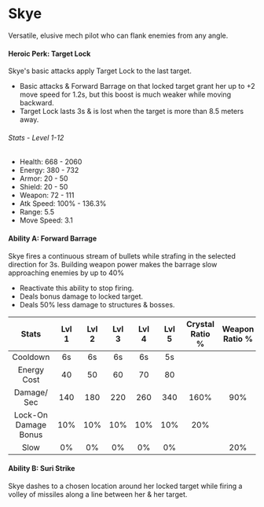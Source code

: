 # Skye

Versatile, elusive mech pilot who can flank enemies from any angle.

#### Heroic Perk: Target Lock

Skye's basic attacks apply Target Lock to the last target.

* Basic attacks & Forward Barrage on that locked target grant her up to +2 move speed for 1.2s, but this boost is much weaker while moving backward.
* Target Lock lasts 3s & is lost when the target is more than 8.5 meters away.

###### Stats - Level 1-12

* Health: 668 - 2060
* Energy: 380 - 732
* Armor: 20 - 50
* Shield: 20 - 50
* Weapon: 72 - 111
* Atk Speed: 100% - 136.3%
* Range: 5.5
* Move Speed: 3.1

#### Ability A: Forward Barrage

Skye fires a continuous stream of bullets while strafing in the selected direction for 3s. Building weapon power makes the barrage slow approaching enemies by up to 40%

* Reactivate this ability to stop firing.
* Deals bonus damage to locked target.
* Deals 50% less damage to structures & bosses.

| Stats | Lvl 1 | Lvl 2 | Lvl 3 | Lvl 4 | Lvl 5 | Crystal      Ratio % | Weapon     Ratio % |
| :---: | :---: | :---: | :---: | :---: | :---: | :---: | :---: |
| Cooldown | 6s | 6s | 6s | 6s | 5s |  |  |
| Energy       Cost | 40 | 50 | 60 | 70 | 80 |  |  |
| Damage/   Sec | 140 | 180 | 220 | 260 | 340 | 160% | 90% |
| Lock-On    Damage   Bonus | 10% | 10% | 10% | 10% | 10% | 20% |  |
| Slow | 0% | 0% | 0% | 0% | 0% |  | 20% |

#### Ability B: Suri Strike

Skye dashes to a chosen location around her locked target while firing a volley of missiles along a line between her & her target.



